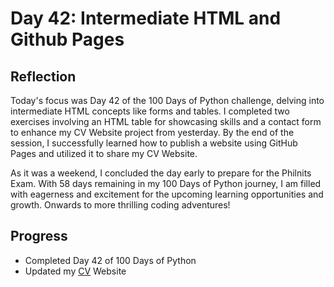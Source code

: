 # Day 42: Intermediate HTML and Github Pages

## Reflection
  Today's focus was Day 42 of the 100 Days of Python challenge, delving into intermediate HTML concepts like forms and tables. I completed two exercises involving an HTML table for showcasing skills and a contact form to enhance my CV Website project from yesterday. By the end of the session, I successfully learned how to publish a website using GitHub Pages and utilized it to share my CV Website.

  As it was a weekend, I concluded the day early to prepare for the Philnits Exam. With 58 days remaining in my 100 Days of Python journey, I am filled with eagerness and excitement for the upcoming learning opportunities and growth. Onwards to more thrilling coding adventures!

## Progress
  - Completed Day 42 of 100 Days of Python
  - Updated my [CV](https://github.com/johnivanpuayap/CV) Website